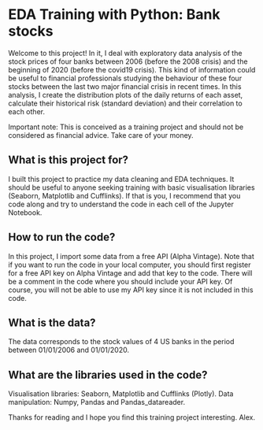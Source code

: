 # EDA Training with Python: Bank stocks

Welcome to this project! In it, I deal with exploratory data analysis of the stock prices of four banks between 2006 (before the 2008 crisis) and the beginning of 2020 (before the covid19 crisis). This kind of information could be useful to financial professionals studying the behaviour of these four stocks between the last two major financial crisis in recent times. In this analysis, I create the distribution plots of the daily returns of each asset, calculate their historical risk (standard deviation) and their correlation to each other.

Important note: This is conceived as a training project and should not be considered as financial advice. Take care of your money.

## What is this project for?
I built this project to practice my data cleaning and EDA techniques. It should be useful to anyone seeking training with basic visualisation libraries (Seaborn, Matplotlib and Cufflinks). If that is you, I recommend that you code along and try to understand the code in each cell of the Jupyter Notebook. 

## How to run the code?
In this project, I import some data from a free API (Alpha Vintage). Note that if you want to run the code in your local computer, you should first register for a free API key on Alpha Vintage and add that key to the code. There will be a comment in the code where you should include your API key. Of course, you will not be able to use my API key since it is not included in this code. 

## What is the data?
The data corresponds to the stock values of 4 US banks in the period between 01/01/2006 and 01/01/2020. 

## What are the libraries used in the code?
Visualisation libraries: Seaborn, Matplotlib and Cufflinks (Plotly).
Data manipulation: Numpy, Pandas and Pandas_datareader.

Thanks for reading and I hope you find this training project interesting.
Alex.
